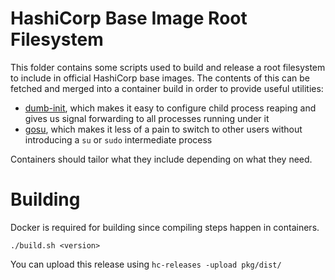 # HashiCorp Base Image Root Filesystem

This folder contains some scripts used to build and release a root filesystem to
include in official HashiCorp base images. The contents of this can be fetched
and merged into a container build in order to provide useful utilities:

* [dumb-init](https://github.com/Yelp/dumb-init), which makes it easy to configure child process reaping and gives us signal forwarding to all processes running under it
* [gosu](https://github.com/tianon/gosu), which makes it less of a pain to switch to other users without introducing a `su` or `sudo` intermediate process

Containers should tailor what they include depending on what they need.

# Building

Docker is required for building since compiling steps happen in containers.

`./build.sh <version>`

You can upload this release using `hc-releases -upload pkg/dist/`

